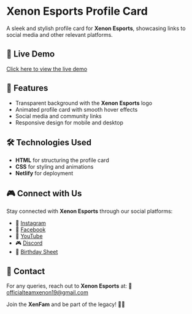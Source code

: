 # Xenon Esports Profile Card

A sleek and stylish profile card for **Xenon Esports**, showcasing links to social media and other relevant platforms.

## 🚀 Live Demo
[Click here to view the live demo](https://scintillating-monstera-544db0.netlify.app/)

## 📌 Features
- Transparent background with the **Xenon Esports** logo
- Animated profile card with smooth hover effects
- Social media and community links
- Responsive design for mobile and desktop

## 🛠️ Technologies Used
- **HTML** for structuring the profile card
- **CSS** for styling and animations
- **Netlify** for deployment

## 🎮 Connect with Us
Stay connected with **Xenon Esports** through our social platforms:
- 🌟 [Instagram](https://www.instagram.com/xenon_esports19/)
- 📘 [Facebook](https://www.facebook.com/xenon.esports19)
- 🎥 [YouTube](https://www.youtube.com/@TeamXenoneSports)
- 🎮 [Discord](https://discord.gg/MFSFf28wpn)
- 🎂 [Birthday Sheet](https://docs.google.com/spreadsheets/d/1OQYdwYAQd5PZkHspH9QrJzchKQwnQtfAHKK19UWD5E0/edit?gid=0#gid=0)

## 📧 Contact
For any queries, reach out to **Xenon Esports** at:
📩 officialteamxenon19@gmail.com

Join the **XenFam** and be part of the legacy! 💚🚀
